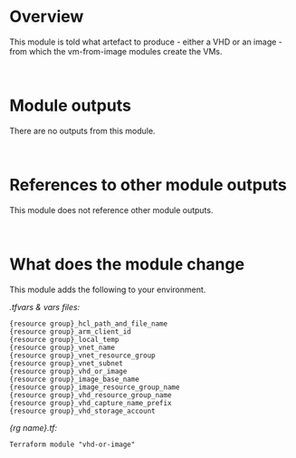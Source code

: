 
# Overview

This module is told what artefact to produce - either a VHD or an image - from which the vm-from-image modules create the VMs.

&nbsp;
# Module outputs

There are no outputs from this module.

&nbsp;
# References to other module outputs

This module does not reference other module outputs.


&nbsp;
# What does the module change

This module adds the following to your environment.

*.tfvars & vars files:*
```
{resource group}_hcl_path_and_file_name
{resource group}_arm_client_id
{resource group}_local_temp
{resource group}_vnet_name
{resource group}_vnet_resource_group
{resource group}_vnet_subnet
{resource group}_vhd_or_image
{resource group}_image_base_name
{resource group}_image_resource_group_name
{resource group}_vhd_resource_group_name
{resource group}_vhd_capture_name_prefix
{resource group}_vhd_storage_account
```

*{rg name}.tf:* 
```
Terraform module "vhd-or-image" 
```